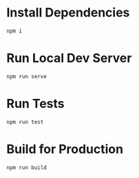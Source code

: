 # Install Dependencies

`npm i`

# Run Local Dev Server

`npm run serve`

# Run Tests

`npm run test`

# Build for Production

`npm run build`